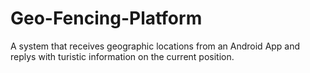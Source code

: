 # Geo-Fencing-Platform
A system that receives geographic locations from an Android App and replys with turistic information on the current position.
